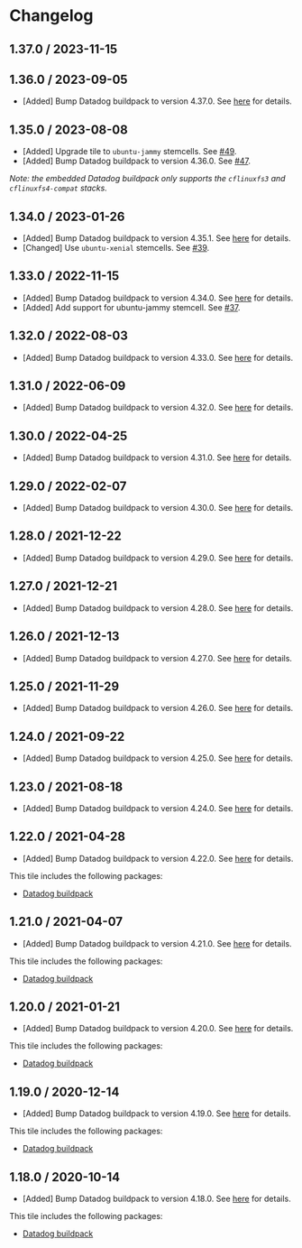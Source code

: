 # Changelog

## 1.37.0 / 2023-11-15


## 1.36.0 / 2023-09-05

* [Added] Bump Datadog buildpack to version 4.37.0. See [here](https://github.com/DataDog/datadog-cloudfoundry-buildpack/releases/tag/4.37.0) for details.

## 1.35.0 / 2023-08-08
* [Added] Upgrade tile to `ubuntu-jammy` stemcells. See [#49](https://github.com/DataDog/datadog-application-monitoring-pivotal-tile/pull/49).
* [Added] Bump Datadog buildpack to version 4.36.0. See [#47](https://github.com/DataDog/datadog-application-monitoring-pivotal-tile/pull/47).

_Note: the embedded Datadog buildpack only supports the `cflinuxfs3` and `cflinuxfs4-compat` stacks._

## 1.34.0 / 2023-01-26

* [Added] Bump Datadog buildpack to version 4.35.1. See [here](https://github.com/DataDog/datadog-cloudfoundry-buildpack/releases/tag/4.35.1) for details.
* [Changed] Use `ubuntu-xenial` stemcells. See [#39](https://github.com/DataDog/datadog-application-monitoring-pivotal-tile/pull/39).

## 1.33.0 / 2022-11-15

* [Added] Bump Datadog buildpack to version 4.34.0. See [here](https://github.com/DataDog/datadog-cloudfoundry-buildpack/releases/tag/4.34.0) for details.
* [Added] Add support for ubuntu-jammy stemcell. See [#37](https://github.com/DataDog/datadog-application-monitoring-pivotal-tile/pull/37).

## 1.32.0 / 2022-08-03

* [Added] Bump Datadog buildpack to version 4.33.0. See [here](https://github.com/DataDog/datadog-cloudfoundry-buildpack/releases/tag/4.33.0) for details.

## 1.31.0 / 2022-06-09

* [Added] Bump Datadog buildpack to version 4.32.0. See [here](https://github.com/DataDog/datadog-cloudfoundry-buildpack/releases/tag/4.32.0) for details.

## 1.30.0 / 2022-04-25

* [Added] Bump Datadog buildpack to version 4.31.0. See [here](https://github.com/DataDog/datadog-cloudfoundry-buildpack/releases/tag/4.31.0) for details.

## 1.29.0 / 2022-02-07

* [Added] Bump Datadog buildpack to version 4.30.0. See [here](https://github.com/DataDog/datadog-cloudfoundry-buildpack/releases/tag/4.30.0) for details.

## 1.28.0 / 2021-12-22

* [Added] Bump Datadog buildpack to version 4.29.0. See [here](https://github.com/DataDog/datadog-cloudfoundry-buildpack/releases/tag/4.29.0) for details.

## 1.27.0 / 2021-12-21

* [Added] Bump Datadog buildpack to version 4.28.0. See [here](https://github.com/DataDog/datadog-cloudfoundry-buildpack/releases/tag/4.28.0) for details.

## 1.26.0 / 2021-12-13

* [Added] Bump Datadog buildpack to version 4.27.0. See [here](https://github.com/DataDog/datadog-cloudfoundry-buildpack/releases/tag/4.27.0) for details.

## 1.25.0 / 2021-11-29

* [Added] Bump Datadog buildpack to version 4.26.0. See [here](https://github.com/DataDog/datadog-cloudfoundry-buildpack/releases/tag/4.26.0) for details.

## 1.24.0 / 2021-09-22

* [Added] Bump Datadog buildpack to version 4.25.0. See [here](https://github.com/DataDog/datadog-cloudfoundry-buildpack/releases/tag/4.25.0) for details.

## 1.23.0 / 2021-08-18

* [Added] Bump Datadog buildpack to version 4.24.0. See [here](https://github.com/DataDog/datadog-cloudfoundry-buildpack/releases/tag/4.24.0) for details.

## 1.22.0 / 2021-04-28

* [Added] Bump Datadog buildpack to version 4.22.0. See [here](https://github.com/DataDog/datadog-cloudfoundry-buildpack/releases/tag/4.22.0) for details.

This tile includes the following packages:
  * [Datadog buildpack](https://github.com/DataDog/datadog-cloudfoundry-buildpack/releases/tag/4.22.0)

## 1.21.0 / 2021-04-07

* [Added] Bump Datadog buildpack to version 4.21.0. See [here](https://github.com/DataDog/datadog-cloudfoundry-buildpack/releases/tag/4.21.0) for details.

This tile includes the following packages:
  * [Datadog buildpack](https://github.com/DataDog/datadog-cloudfoundry-buildpack/releases/tag/4.21.0)

## 1.20.0 / 2021-01-21

* [Added] Bump Datadog buildpack to version 4.20.0. See [here](https://github.com/DataDog/datadog-cloudfoundry-buildpack/releases/tag/4.20.0) for details.

This tile includes the following packages:
  * [Datadog buildpack](https://github.com/DataDog/datadog-cloudfoundry-buildpack/releases/tag/4.20.0)

## 1.19.0 / 2020-12-14

* [Added] Bump Datadog buildpack to version 4.19.0. See [here](https://github.com/DataDog/datadog-cloudfoundry-buildpack/releases/tag/4.19.0) for details.

This tile includes the following packages:
  * [Datadog buildpack](https://github.com/DataDog/datadog-cloudfoundry-buildpack/releases/tag/4.19.0)

## 1.18.0 / 2020-10-14

* [Added] Bump Datadog buildpack to version 4.18.0. See [here](https://github.com/DataDog/datadog-cloudfoundry-buildpack/releases/tag/4.18.0) for details.

This tile includes the following packages:
  * [Datadog buildpack](https://github.com/DataDog/datadog-cloudfoundry-buildpack/releases/tag/4.18.0)
